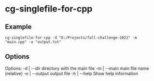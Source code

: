 # cg-singlefile-for-cpp

## Example

```shell
cg-singlefile-for-cpp -d "D:/Projects/fall-challenge-2022" -m "main.cpp" -o "output.txt"
```

## Options

Options:
  -d | --dir <value>     directory with the main file
  -m | --main <value>    main file name (relative)
  -o | --output <value>  output file
  -h | --help            Show help information
